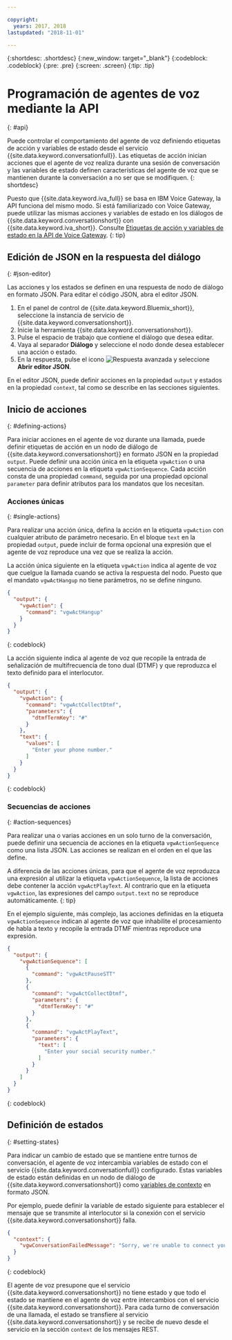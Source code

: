 ```yaml
---

copyright:
  years: 2017, 2018
lastupdated: "2018-11-01"

---
```


{:shortdesc: .shortdesc}
{:new_window: target="_blank"}
{:codeblock: .codeblock}
{:pre: .pre}
{:screen: .screen}
{:tip: .tip}

# Programación de agentes de voz mediante la API
{: #api}

Puede controlar el comportamiento del agente de voz definiendo etiquetas de acción y variables de estado desde el servicio {{site.data.keyword.conversationfull}}. Las etiquetas de acción inician acciones que el agente de voz realiza durante una sesión de conversación y las variables de estado definen características del agente de voz que se mantienen durante la conversación a no ser que se modifiquen.
{: shortdesc}

Puesto que {{site.data.keyword.iva_full}} se basa en IBM Voice Gateway, la API funciona del mismo modo. Si está familiarizado con Voice Gateway, puede utilizar las mismas acciones y variables de estado en los diálogos de {{site.data.keyword.conversationshort}} con {{site.data.keyword.iva_short}}. Consulte [Etiquetas de acción y variables de estado en la API de Voice Gateway](https://www.ibm.com/support/knowledgecenter/SS4U29/api.html).
{: tip}

## Edición de JSON en la respuesta del diálogo
{: #json-editor}

Las acciones y los estados se definen en una respuesta de nodo de diálogo en formato JSON. Para editar el código JSON, abra el editor JSON.

1. En el panel de control de {{site.data.keyword.Bluemix_short}}, seleccione la instancia de servicio de {{site.data.keyword.conversationshort}}.
1. Inicie la herramienta {{site.data.keyword.conversationshort}}.
1. Pulse el espacio de trabajo que contiene el diálogo que desea editar.
1. Vaya al separador **Diálogo** y seleccione el nodo donde desea establecer una acción o estado.
1. En la respuesta, pulse el icono ![Respuesta avanzada](../conversation/images/kabob.png) y seleccione **Abrir editor JSON**.

En el editor JSON, puede definir acciones en la propiedad `output` y estados en la propiedad `context`, tal como se describe en las secciones siguientes.

## Inicio de acciones
{: #defining-actions}

Para iniciar acciones en el agente de voz durante una llamada, puede definir etiquetas de acción en un nodo de diálogo de {{site.data.keyword.conversationshort}} en formato JSON en la propiedad `output`. Puede definir una acción única en la etiqueta `vgwAction` o una secuencia de acciones en la etiqueta `vgwActionSequence`. Cada acción consta de una propiedad `command`, seguida por una propiedad opcional `parameter` para definir atributos para los mandatos que los necesitan.

### Acciones únicas
{: #single-actions}

Para realizar una acción única, defina la acción en la etiqueta `vgwAction` con cualquier atributo de parámetro necesario. En el bloque `text` en la propiedad `output`, puede incluir de forma opcional una expresión que el agente de voz reproduce una vez que se realiza la acción.

La acción única siguiente en la etiqueta `vgwAction` indica al agente de voz que cuelgue la llamada cuando se activa la respuesta del nodo. Puesto que el mandato `vgwActHangup` no tiene parámetros, no se define ninguno.
```json
{
  "output": {
    "vgwAction": {
      "command": "vgwActHangup"
    }
  }
}
```
{: codeblock}

La acción siguiente indica al agente de voz que recopile la entrada de señalización de multifrecuencia de tono dual (DTMF) y que reproduzca el texto definido para el interlocutor.

```json
{
  "output": {
    "vgwAction": {
      "command": "vgwActCollectDtmf",
      "parameters": {
        "dtmfTermKey": "#"
      }
    },
    "text": {
      "values": [
        "Enter your phone number."
      ]
    }
  }
}
```
{: codeblock}

### Secuencias de acciones
{: #action-sequences}

Para realizar una o varias acciones en un solo turno de la conversación, puede definir una secuencia de acciones en la etiqueta `vgwActionSequence` como una lista JSON. Las acciones se realizan en el orden en el que las define.

A diferencia de las acciones únicas, para que el agente de voz reproduzca una expresión al utilizar la etiqueta `vgwActionSequence`, la lista de acciones debe contener la acción `vgwActPlayText`. Al contrario que en la etiqueta `vgwAction`, las expresiones del campo `output.text` no se reproduce automáticamente.
{: tip}

En el ejemplo siguiente, más complejo, las acciones definidas en la etiqueta `vgwActionSequence` indican al agente de voz que inhabilite el procesamiento de habla a texto y recopile la entrada DTMF mientras reproduce una expresión.

```json
{
  "output": {
    "vgwActionSequence": [
      {
        "command": "vgwActPauseSTT"
      },
      {
        "command": "vgwActCollectDtmf",
        "parameters": {
          "dtmfTermKey": "#"
        }
      },
      {
        "command": "vgwActPlayText",
        "parameters": {
          "text": [
            "Enter your social security number."
          ]
        }
      }
    ]
  }
}

```
{: codeblock}

## Definición de estados
{: #setting-states}

Para indicar un cambio de estado que se mantiene entre turnos de conversación, el agente de voz intercambia variables de estado con el servicio {{site.data.keyword.conversationfull}} configurado. Estas variables de estado están definidas en un nodo de diálogo de {{site.data.keyword.conversationshort}} como [variables de contexto](../conversation/dialog-build.html#context) en formato JSON.

Por ejemplo, puede definir la variable de estado siguiente para establecer el mensaje que se transmite al interlocutor si la conexión con el servicio {{site.data.keyword.conversationshort}} falla.

```json
{
  "context": {
    "vgwConversationFailedMessage": "Sorry, we're unable to connect you to our help line. Please try again later."
  }
}
```
{: codeblock}

El agente de voz presupone que el servicio {{site.data.keyword.conversationshort}} no tiene estado y que todo el estado se mantiene en el agente de voz entre intercambios con el servicio {{site.data.keyword.conversationshort}}. Para cada turno de conversación de una llamada, el estado se transfiere al servicio {{site.data.keyword.conversationshort}} y se recibe de nuevo desde el servicio en la sección `context` de los mensajes REST.
